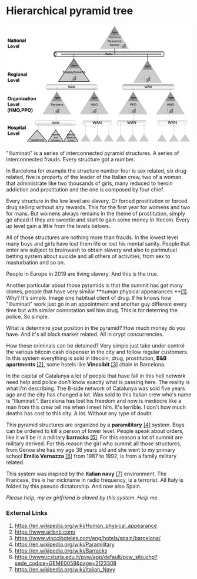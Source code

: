 # Hierarchical pyramid tree

![Hierarchical pyramid tree](../Images/k11381.gif)

"Illuminati" is a series of interconnected pyramid structures. A series of interconnected frauds. Every structure got a number.

In Barcelona for example the structure number four is sex related, six drug related, five is property of the leader of the Italian crew, two of a woman that administrate like two thousands of girls, many reduced to heroin addiction and prostitution and the one is composed by four chief. 

Every structure in the low level are slavery. Or forced prostitution or forced drug selling without any rewards. This for the first year for womens and two for mans. But womens always remains in the theme of prostitution, simply go ahead if they are sweetie and start to gain some money in litecoin. Every up level gain a little from the levels belows. 

All of those structures are nothing more than frauds. In the lowest level many boys and girls have lost them life or lost his mental sanity. People that enter are subject to brainwash to obtain slavery and also to parimutuel betting system about suicide and all others of activities, from sex to masturbation and so on. 

People in Europe in 2019 are living slavery. And this is the true.

Another particular about those pyramids is that the summit has got many clones, people that have very similar **human physical appearances **[[1]](https://en.wikipedia.org/wiki/Human_physical_appearance). Why? It's simple. Image one habitual client of drug. If he knows how "Illuminati" work just go in an appointment and another guy different every time but with similar connotation sell him drug. This is for deterring the police. So simple.

What is determine your position in the pyramid? How much money do you have. And it's all black market related. All in crypt concurrencies. 

How these criminals can be detained? Very simple just take under control the various bitcoin cash dispenser in the city and follow regular customers. In this system everything is sold in litecoin; drug, prostitution, **B&B apartments** [[2]](https://www.airbnb.com/), some hotels like **Vinccibit** [[3]](https://www.vinccihoteles.com/eng/hotels/spain/barcelona/) chain in Barcelona.

In the capital of Catalunya a lot of people that have fall in this hell network need help and police don't know exactly what is passing here. The reality is what i'm describing. The B-side network of Catalunya was sold five years ago and the city has changed a lot. Was sold to this Italian crew who's name is "Illuminati". Barcelona has lost his freedom and now is mediocre like a man from this crew tell me when i meet him. It's terrible. I don't how much deaths has cost to this city. A lot. Without any type of doubt. 

This pyramid structures are organized by a **paramilitary** [[4]](https://en.wikipedia.org/wiki/Paramilitary) system. Boys can be ordered to kill a person of lower level. People speak about orders, like it will be in a military **barracks** [[5]](https://en.wikipedia.org/wiki/Barracks). For this reason a lot of summit are military derived. For this reason the girl who summit all those structures, from Genoa she has my age 38 years old and she went to my primary school **Emilio Vernazza** [[6]](https://www.icsturla.edu.it/pvw/app/default/pvw_sito.php?sede_codice=GEME0058&page=2123308) from 1987 to 1992, is from a family military related. 

This system was inspired by the **Italian navy** [[7]](https://en.wikipedia.org/wiki/Italian_Navy) environment. The Francese, this is her nickname in radio frequency, is a terrorist. All Italy is folded by this pseudo dictatorship. And now also Spain. 

*Please help, my ex girlfriend is slaved by this system. Help me.*

### External Links

1. https://en.wikipedia.org/wiki/Human_physical_appearance
2. https://www.airbnb.com/
3. https://www.vinccihoteles.com/eng/hotels/spain/barcelona/
4. https://en.wikipedia.org/wiki/Paramilitary
5. https://en.wikipedia.org/wiki/Barracks
6. https://www.icsturla.edu.it/pvw/app/default/pvw_sito.php?sede_codice=GEME0058&page=2123308
7. https://en.wikipedia.org/wiki/Italian_Navy